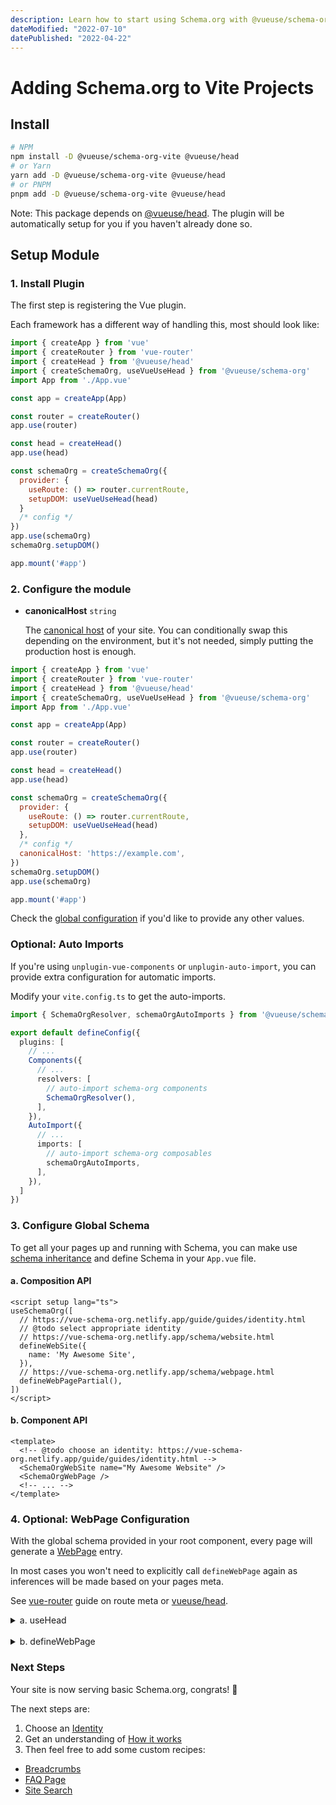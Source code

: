 ```yaml
---
description: Learn how to start using Schema.org with @vueuse/schema-org.
dateModified: "2022-07-10"
datePublished: "2022-04-22"
---
```


#  <i-logos-vitejs class="text-25px" /> Adding Schema.org to Vite Projects

## Install

```bash
# NPM
npm install -D @vueuse/schema-org-vite @vueuse/head
# or Yarn
yarn add -D @vueuse/schema-org-vite @vueuse/head
# or PNPM
pnpm add -D @vueuse/schema-org-vite @vueuse/head
```

Note: This package depends on [@vueuse/head](https://github.com/vueuse/head/). The plugin will be automatically setup for you if you haven't already done so.

## Setup Module

### 1. Install Plugin

The first step is registering the Vue plugin.

Each framework has a different way of handling this, most should look like:

```js main.js
import { createApp } from 'vue'
import { createRouter } from 'vue-router'
import { createHead } from '@vueuse/head'
import { createSchemaOrg, useVueUseHead } from '@vueuse/schema-org'
import App from './App.vue'

const app = createApp(App)

const router = createRouter()
app.use(router)

const head = createHead()
app.use(head)

const schemaOrg = createSchemaOrg({
  provider: {
    useRoute: () => router.currentRoute,
    setupDOM: useVueUseHead(head)
  }
  /* config */
})
app.use(schemaOrg)
schemaOrg.setupDOM()

app.mount('#app')
```

### 2. Configure the module

- **canonicalHost** `string`

  The [canonical host](https://developers.google.com/search/docs/advanced/crawling/consolidate-duplicate-urls) of your site. You can conditionally swap this depending on the environment, but it's not needed, simply
  putting the production host is enough.

```js {18}
import { createApp } from 'vue'
import { createRouter } from 'vue-router'
import { createHead } from '@vueuse/head'
import { createSchemaOrg, useVueUseHead } from '@vueuse/schema-org'
import App from './App.vue'

const app = createApp(App)

const router = createRouter()
app.use(router)

const head = createHead()
app.use(head)

const schemaOrg = createSchemaOrg({
  provider: {
    useRoute: () => router.currentRoute,
    setupDOM: useVueUseHead(head)
  },
  /* config */
  canonicalHost: 'https://example.com',
})
schemaOrg.setupDOM()
app.use(schemaOrg)

app.mount('#app')
```

Check the [global configuration](/guide/global-config.html) if you'd like to provide any other values.


### Optional: Auto Imports

If you're using `unplugin-vue-components` or `unplugin-auto-import`, you can provide extra configuration for automatic imports.

Modify your `vite.config.ts` to get the auto-imports.

```ts vite.config.ts
import { SchemaOrgResolver, schemaOrgAutoImports } from '@vueuse/schema-org/vite'

export default defineConfig({
  plugins: [
    // ...
    Components({
      // ...
      resolvers: [
        // auto-import schema-org components  
        SchemaOrgResolver(),
      ],
    }),
    AutoImport({
      // ...
      imports: [
        // auto-import schema-org composables  
        schemaOrgAutoImports,
      ],
    }),
  ]
})
```

### 3. Configure Global Schema


To get all your pages up and running with Schema, you can make use [schema inheritance](/guide/how-it-works.html#schema-inheritance) and define
Schema in your `App.vue` file.

#### a. Composition API

```vue
<script setup lang="ts">
useSchemaOrg([
  // https://vue-schema-org.netlify.app/guide/guides/identity.html
  // @todo select appropriate identity
  // https://vue-schema-org.netlify.app/schema/website.html
  defineWebSite({
    name: 'My Awesome Site',
  }),
  // https://vue-schema-org.netlify.app/schema/webpage.html
  defineWebPagePartial(),
])
</script>
```

#### b. Component API

```vue .vitepress/theme/MyLayout.vue
<template>
  <!-- @todo choose an identity: https://vue-schema-org.netlify.app/guide/guides/identity.html -->
  <SchemaOrgWebSite name="My Awesome Website" />
  <SchemaOrgWebPage />
  <!-- ... -->
</template>
```

### 4. Optional: WebPage Configuration

With the global schema provided in your root component, every page will generate a [WebPage](/api/schema/webpage) entry.

In most cases you won't need to explicitly call `defineWebPage` again as
inferences will be made based on your pages meta.

See [vue-router](https://router.vuejs.org/guide/advanced/meta.html#route-meta-fields) guide on route meta or [vueuse/head](https://github.com/vueuse/head/).

<details>
  <summary>a. useHead</summary>


Only supports the following inferences:
- title _`document.title`_
- description _`meta[name="description"]`_
- image _`meta[property="og:image"]`_

```vue
<script setup>
useHead({
  title: 'Hello World',
  meta: [ 
    { name: 'description',  content: 'This is a description' },
    { property: 'og:image',  content: 'https://example.com/preview.png' },
  ],
});
</script>
```
</details>

<br>

<details>
  <summary>b. defineWebPage</summary>

If you'd like full control over the WebPage data, you can define it again on any of the pages.

```vue
<script setup>
useSchemaOrg(
  defineWebPage({
    name: 'Hello World',
    description: 'This is a description',
    dateModified: new Date(2020, 1, 3),
    datePublished: new Date(2020, 1, 1),
    image: '/images/logo.png',
  })
)
</script>
```
</details>

### Next Steps

Your site is now serving basic Schema.org, congrats! 🎉

The next steps are:
1. Choose an [Identity](/guide/guides/identity)
2. Get an understanding of [How it works](/guide/how-it-works)
3. Then feel free to add some custom recipes:

- [Breadcrumbs](/guide/recipes/breadcrumbs)
- [FAQ Page](/guide/recipes/faq)
- [Site Search](/guide/recipes/faq)
